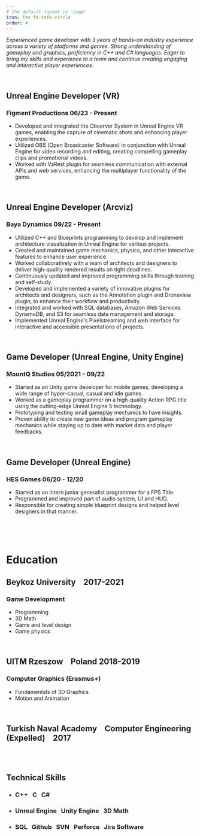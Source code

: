 ```yaml
---
# the default layout is 'page'
icon: fas fa-info-circle
order: 4
---
```



*Experienced game developer with 3 years of hands-on industry experience across a
variety of platforms and genres. Strong understanding of gameplay and graphics,
proficiency in C++ and C# languages. Eager to bring my skills and experience to a team
and continue creating engaging and interactive player experiences.*

<br/>

## Unreal Engine Developer (VR) 

### Figment Productions 06/23 - Present

- Developed and integrated the Observer System in Unreal Engine VR games,
enabling the capture of cinematic shots and enhancing player experiences.
- Utilized OBS (Open Broadcaster Software) in conjunction with Unreal Engine for
video recording and editing, creating compelling gameplay clips and promotional
videos.
- Worked with VaRest plugin for seamless communication with external APIs and
web services, enhancing the multiplayer functionality of the game.

<br/>

## Unreal Engine Developer (Arcviz)

### Baya Dynamics 09/22 - Present 

- Utilized C++ and Blueprints programming to develop and implement
architecture visualization in Unreal Engine for various projects.
- Created and maintained game mechanics, physics, and other interactive features
to enhance user experience.
- Worked collaboratively with a team of architects and designers to
deliver high-quality rendered results on tight deadlines.
- Continuously updated and improved programming skills through training
and self-study.
- Developed and implemented a variety of innovative plugins for architects and
designers, such as the Annotation plugin and Droneview plugin, to enhance
their workflow and productivity.
- Integrated and worked with SQL databases, Amazon Web Services
DynamoDB, and S3 for seamless data management and storage.
- Implemented Unreal Engine's Pixelstreaming and web interface for interactive
and accessible presentations of projects.

<br/>

## Game Developer (Unreal Engine, Unity Engine)

### MountQ Studios 05/2021 - 09/22

- Started as an Unity game developer for mobile games, developing a wide range
of hyper-casual, casual and idle games.
- Worked as a gameplay programmer on a high-quality Action RPG title using
the cutting-edge Unreal Engine 5 technology.
- Prototyping and testing small gameplay mechanics to have insights.
- Proven ability to create new game ideas and program gameplay mechanics
while staying up to date with market data and player feedbacks.

<br/>

## Game Developer (Unreal Engine)

### HES Games 06/20 - 12/20

- Started as an intern junior generalist programmer for a FPS Title.
- Programmed and improved part of audio system, UI and HUD.
- Responsible for creating simple blueprint designs and helped level designers in
that manner.

<br/><br/><br/>


# Education

## Beykoz University &ensp; 2017-2021
### Game Development 
 - Programming
 - 3D Math
 - Game and level design
 - Game physics

<br/>

## UITM Rzeszow &ensp; Poland 2018-2019
### Computer Graphics (Erasmus+)
- Fundamentals of 3D Graphics
- Motion and Animation

<br/>

## Turkish Naval Academy &ensp; Computer Engineering (Expelled) &ensp; 2017

<br/><br/>

## Technical Skills
- ### C++ &nbsp; C &nbsp; C# 
- ### Unreal Engine &nbsp; Unity Engine &nbsp; 3D Math
- ### SQL &nbsp; Github &nbsp; SVN &nbsp; Perforce &nbsp; Jira Software